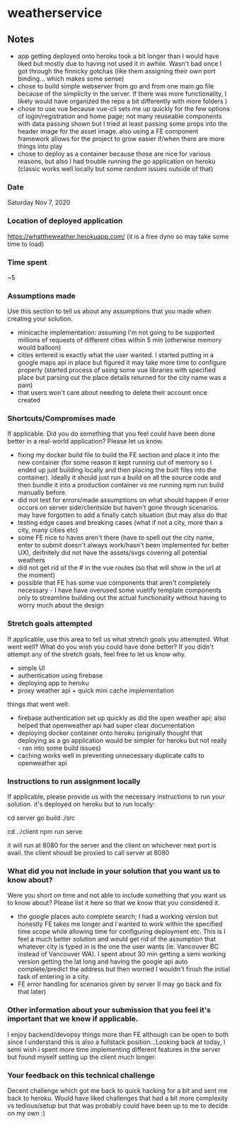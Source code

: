 # weatherservice


## Notes 
- app getting deployed onto heroku took a bit longer than I would have liked but mostly due to having not used it in awhile. Wasn't bad once I got through the finnicky gotchas (like them assigning their own port binding... which makes some sense)
- chose to build simple webserver from go and from one main.go file because of the simplicity in the server. If there was more functionality, I likely would have organized the repo a bit differently with more folders
)
- chose to use vue because vue-cli sets me up quickly for the few options of login/registration and home page; not many reuseable components with data passing shown but I tried at least passing some props into the header image for the asset image. also using a FE component framework allows for the project to grow easier if/when there are more things into play 
 - chose to deploy as a container because those are nice for various reasons, but also I had trouble running the go application on heroku (classic works well locally but some random issues outside of that)
 

### Date 
Saturday Nov 7, 2020 


### Location of deployed application 
https://whattheweather.herokuapp.com/ (it is a free dyno so may take some time to load) 
### Time spent 
~5 
 
### Assumptions made 
Use this section to tell us about any assumptions that you made when creating your solution. 

- minicache implementation: assuming I'm not going to be supported millions of requests of different cities within 5 min (otherwise memory would balloon)
- cities entered is exactly what the user wanted. I started putting in a google maps api in place but figured it may take more time to configure properly (started process of using some vue libraries with specified place but parsing out the place details returned for the city name was a pain) 
- that users won't care about needing to delete their account once created

### Shortcuts/Compromises made 
If applicable. Did you do something that you feel could have been done better in a real-world application? Please 
let us know. 
 
- fixing my docker build file to build the FE section and place it into the new container (for some reason it kept running out of memory so I ended up just building locally and then placing the built files into the container). Ideally it should just run a build on all the source code and then bundle it into a production container vs me running npm run build manually before. 
- did not test for errors/made assumptions on what should happen if error occurs on server side/clientside but haven't gone through scenarios. may have forgotten to add a finally catch situation (but may also do that 
- testing edge cases and breaking cases (what if not a city, more than a city, many cities etc)
- some FE nice to haves aren't there (have to spell out the city name, enter to submit doesn't always work/hasn't been implemented for better UX), deifnitely did not have the assets/svgs covering all potential weathers
- did not get rid of the # in the vue routes (so that will show in the url at the moment)
- possible that FE has some vue components that aren't completely necessary - I have have overused some vuetify template components only to streamline building out the actual functionality without having to worry much about the design


### Stretch goals attempted 
If applicable, use this area to tell us what stretch goals you attempted. What went well? What do you wish you 
could have done better? If you didn't attempt any of the stretch goals, feel free to let us know why. 

- simple UI
- authentication using firebase
- deploying app to heroku
- proxy weather api + quick mini cache implementation

things that went well:
- firebase authentication set up quickly as did the open weather api; also helped that openweather api had super clear documentation
- deploying docker container onto heroku (originally thought that deploying as a go application would be simpler for heroku but not really - ran into some build issues)
- caching works well in preventing unnecessary duplicate calls to openweather api

 
### Instructions to run assignment locally 
If applicable, please provide us with the necessary instructions to run your solution. 
it's deployed on heroku but to run locally:

cd server
go build
./src

cd ../client
npm run serve
 
it will run at 8080 for the server and the client on whichever next port is avail. the client shoudl be proxied to call server at 8080


### What did you not include in your solution that you want us to know about? 
Were you short on time and not able to include something that you want us to know 
about? Please list it here so that we know that you considered it. 
 
- the google places auto complete search; I had a working version but honestly FE takes me longer and I wanted to work within the specified time scope while allowing time for configuring deployment etc. This is I feel a much better solution and would get rid of the assumption that whatever city is typed in is the one the user wants (ie. Vancouver BC instead of Vancouver WA). I spent about 30 min getting a semi working version getting the lat long and having the google api auto complete/predict the address but then worried I wouldn't finish the initial task of entering in a city.
- FE error handling for scenarios given by server (I may go back and fix that later)



### Other information about your submission that you feel it's important that we know if applicable. 
I enjoy backend/devopsy things more than FE although can be open to both since I understand this is also a fullstack position...Looking back at today, I semi wish i spent more time implementing different features in the server but found myself setting up the client much longer.   

### Your feedback on this technical challenge 
Decent challenge which got me back to quick hacking for a bit and sent me back to heroku. Would have liked challenges that had a bit more complexity vs tedious/setup but that was probably could have been up to me to decide on my own :)
